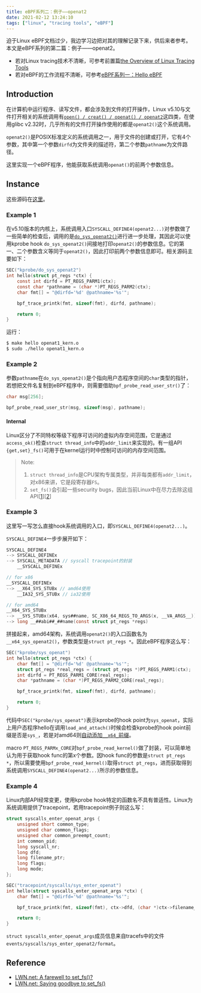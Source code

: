 ```yaml
---
title: eBPF系列二：例子——openat2
date: 2021-02-12 13:24:10
tags: ["linux", "tracing tools", "eBPF"]
---
```


迫于Linux eBPF文档过少，我边学习边把对其的理解记录下来，供后来者参考。
本文是eBPF系列的第二篇：例子——openat2。

- 若对Linux tracing技术不清晰，可参考前置篇[the Overview of Linux Tracing Tools](/2020/12/the-Overview-of-Linux-Tracing-Tools/)
- 若对eBPF的工作流程不清晰，可参考[eBPF系列一：Hello eBPF](/2021/01/eBPF-1-Hello-eBPF/)

## Introduction

在计算机中运行程序、读写文件，都会涉及到文件的打开操作，Linux v5.10与文件打开相关的系统调用有[`open() / creat() / openat() / openat2`](https://man7.org/linux/man-pages/man2/creat.2.html)这四类，在使用glibc v2.32时，几乎所有的文件打开操作使用的都是`openat2()`这个系统调用。

`openat2()`是POSIX标准定义的系统调用之一，用于文件的创建或打开，它有4个参数，其中第一个参数`dirfd`为文件夹的描述符，第二个参数`pathname`为文件路径。

这里实现一个eBPF程序，他能获取系统调用`openat()`的前两个参数信息。

## Instance

这些源码在[这里](https://github.com/time-river/Linux-eBPF-Learning/tree/main/2-openat)。

### Example 1

在v5.10版本的内核上，系统调用入口`SYSCALL_DEFINE4(openat2...)`对参数做了一些简单的检查后，调用的是[`do_sys_openat2()`](https://github.com/torvalds/linux/blob/v5.10/fs/open.c#L1223)进行进一步处理，其因此可以使用kprobe hook `do_sys_openat2()`间接地打印`openat2()`的参数信息。它的第一、二个参数含义等同于`openat2()`，因此打印前两个参数信息即可。相关源码主要如下：

```c
SEC("kprobe/do_sys_openat2")
int hello(struct pt_regs *ctx) {
	const int dirfd = PT_REGS_PARM1(ctx);
	const char *pathname = (char *)PT_REGS_PARM2(ctx);
	char fmt[] = "@dirfd='%d' @pathname='%s'";

	bpf_trace_printk(fmt, sizeof(fmt), dirfd, pathname);

	return 0;
}
```

运行：

```bash
$ make hello openat1_kern.o
$ sudo ./hello openat1_kern.o
```

### Example 2

参数`pathname`在`do_sys_openat2()`是个指向用户态程序空间的`char`类型的指针，若想把文件名复制到eBPF程序中，则需要借助`bpf_probe_read_user_str()`了：

```c
char msg[256];

bpf_probe_read_user_str(msg, sizeof(msg), pathname);
```

#### Internal

Linux区分了不同特权等级下程序可访问的虚拟内存空间范围，它是通过`access_ok()`检查`struct thread_info`中的`addr_limit`来实现的。有一组API `{get,set}_fs()`可用于在kernel运行时中控制可访问的内存空间范围。

> Note:
> 1. `struct thread_info`是CPU架构专属类型，并非每类都有`addr_limit`，对x86来讲，它是段寄存器`FS`。
> 2. `set_fs()`会引起一些security bugs，因此当前Linux中在尽力去除这组API[[1]][[2]]

### Example 3

这里写一写怎么直接hook系统调用的入口，即`SYSCALL_DEFINE4(openat2...)`。

`SYSCALL_DEFINE4`一步步展开如下：

```c
SYSCALL_DEFINE4
--> SYSCALL_DEFINEx
--> SYSCALL_METADATA // syscall tracepoint的封装
    __SYSCALL_DEFINEx

// for x86
__SYSCALL_DEFINEx
--> __X64_SYS_STUBx // amd64使用
    __IA32_SYS_STUBx // ia32使用

// for amd64
__X64_SYS_STUBx
--> __SYS_STUBx(x64, sys##name, SC_X86_64_REGS_TO_ARGS(x, __VA_ARGS__)))
--> long __##abi##_##name(const struct pt_regs *regs)
```

拼接起来，amd64架构，系统调用`openat2()`的入口函数名为`__x64_sys_openat2()`，参数类型是`struct pt_regs *`。因此eBPF程序这么写：

```c
SEC("kprobe/sys_openat")
int hello(struct pt_regs *ctx) {
	char fmt[] = "@dirfd='%d' @pathname='%s'";
	struct pt_regs *real_regs = (struct pt_regs *)PT_REGS_PARM1(ctx);
	int dirfd = PT_REGS_PARM1_CORE(real_regs);
	char *pathname = (char *)PT_REGS_PARM2_CORE(real_regs);

	bpf_trace_printk(fmt, sizeof(fmt), dirfd, pathname);

	return 0;
}
```

代码中`SEC("kprobe/sys_openat")`表示kprobe的hook point为`sys_openat`，实际上用户态程序hello在调用`load_and_attach()`时候会检查kprobe的hook point前缀是否是`sys_`，若是对amd64则[自动添加`__x64_`前缀](https://github.com/time-river/Linux-eBPF-Learning/blob/main/2-openat/bpf_load.c#L191)。

macro `PT_REGS_PARMx_CORE`对`bpf_probe_read_kernel()`做了封装，可以简单地认为用于获取hook func的第x个参数。因hook func的参数是`struct pt_regs *`，所以需要使用`bpf_probe_read_kernel()`取得`struct pt_regs`，进而获取得到系统调用`SYSCALL_DEFINE4(openat2...)`所示的参数信息。

### Example 4

Linux内部API经常变更，使用kprobe hook特定的函数名不具有普适性。Linux为系统调用提供了tracepoint，若用tracepoint例子则这么写：

```c
struct syscalls_enter_openat_args {
	unsigned short common_type;
	unsigned char common_flags;
	unsigned char common_preempt_count;
	int common_pid;
	long syscall_nr;
	long dfd;
	long filename_ptr;
	long flags;
	long mode;
};

SEC("tracepoint/syscalls/sys_enter_openat")
int hello(struct syscalls_enter_openat_args *ctx) {
	char fmt[] = "@dirfd='%d' @pathname='%s'";

	bpf_trace_printk(fmt, sizeof(fmt), ctx->dfd, (char *)ctx->filename_ptr);

	return 0;
}
```

`struct syscalls_enter_openat_args`成员信息来自tracefs中的文件`events/syscalls/sys_enter_openat2/format`。

## Reference

- [LWN.net: A farewell to set_fs()?][1]
- [LWN.net: Saying goodbye to set_fs()][2]

[1]: https://lwn.net/Articles/722267/
[2]: https://lwn.net/Articles/832121/